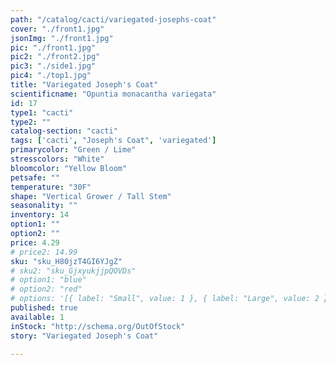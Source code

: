 ```yaml
---
path: "/catalog/cacti/variegated-josephs-coat"
cover: "./front1.jpg"
jsonImg: "./front1.jpg"
pic: "./front1.jpg"
pic2: "./front2.jpg"
pic3: "./side1.jpg"
pic4: "./top1.jpg"
title: "Variegated Joseph's Coat"
scientificname: "Opuntia monacantha variegata"
id: 17
type1: "cacti"
type2: ""
catalog-section: "cacti"
tags: ['cacti', "Joseph's Coat", 'variegated']
primarycolor: "Green / Lime"
stresscolors: "White"
bloomcolor: "Yellow Bloom"
petsafe: ""
temperature: "30F"
shape: "Vertical Grower / Tall Stem"
seasonality: ""
inventory: 14
option1: ""
option2: ""
price: 4.29
# price2: 14.99
sku: "sku_H80jzT4GI6YJgZ"
# sku2: "sku_GjxyukjjpQOVDs"
# option1: "blue"
# option2: "red"
# options: '[{ label: "Small", value: 1 }, { label: "Large", value: 2 }]'
published: true
available: 1
inStock: "http://schema.org/OutOfStock"
story: "Variegated Joseph's Coat"

---
```

